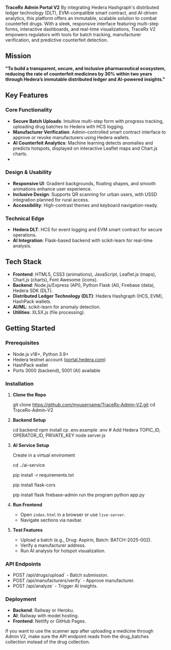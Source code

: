 **TraceRx Admin Portal V2** By integrating Hedera Hashgraph's distributed ledger technology (DLT), EVM-compatible smart contract, and AI-driven analytics, this platform offers an immutable, scalable solution to combat counterfeit drugs. With a sleek, responsive interface featuring multi-step forms, interactive dashboards, and real-time visualizations, TraceRx V2 empowers regulators with tools for batch tracking, manufacturer verification, and predictive counterfeit detection.

## Mission
**"To build a transparent, secure, and inclusive pharmaceutical ecosystem, reducing the rate of counterfeit medicines by 30% within two years through Hedera’s immutable distributed ledger and AI-powered insights."**

##  Key Features

### Core Functionality
- **Secure Batch Uploads**: Intuitive multi-step form with progress tracking, uploading drug batches to Hedera with HCS logging.
- **Manufacturer Verification**: Admin-controlled smart contract interface to approve or revoke manufacturers using Hedera wallets.
- **AI Counterfeit Analytics**: Machine learning detects anomalies and predicts hotspots, displayed on interactive Leaflet maps and Chart.js charts.
- 
### Design & Usability
- **Responsive UI**: Gradient backgrounds, floating shapes, and smooth animations enhance user experience.
- **Inclusive Design**: Supports QR scanning for urban users, with USSD integration planned for rural access.
- **Accessibility**: High-contrast themes and keyboard navigation-ready.

### Technical Edge
- **Hedera DLT**: HCS for event logging and EVM smart contract for secure operations.
- **AI Integration**: Flask-based backend with scikit-learn for real-time analysis.

##  Tech Stack

- **Frontend**: HTML5, CSS3 (animations), JavaScript, Leaflet.js (maps), Chart.js (charts), Font Awesome (icons).
- **Backend**: Node.js/Express (API), Python Flask (AI), Firebase (data), Hedera SDK (DLT).
- **Distributed Ledger Technology (DLT)**: Hedera Hashgraph (HCS, EVM), HashPack wallets.
- **AI/ML**: scikit-learn for anomaly detection.
- **Utilities**: XLSX.js (file processing).

##  Getting Started

### Prerequisites
- Node.js v18+, Python 3.9+
- Hedera testnet account ([portal.hedera.com](https://portal.hedera.com))
- HashPack wallet
- Ports 3000 (backend), 5001 (AI) available

### Installation

1. **Clone the Repo**

   git clone https://github.com/myusername/TraceRx-Admin-V2.git
   cd TraceRx-Admin-V2
   

2. **Backend Setup**
   
   cd backend
   npm install
   cp .env.example .env  # Add Hedera TOPIC_ID, OPERATOR_ID, PRIVATE_KEY
   node server.js
   

3. **AI Service Setup**
   
   Create in a virtual enviroment
   
   cd ../ai-service
   
   pip install -r requirements.txt
   
   pip install flask-cors
   
   pip install flask firebase-admin
   run the program
   python app.py
   

4. **Run Frontend**
   - Open `index.html` in a browser or use `live-server`.
   - Navigate sections via navbar.

5. **Test Features**
   - Upload a batch (e.g., Drug: Aspirin, Batch: BATCH-2025-002).
   - Verify a manufacturer address.
   - Run AI analysis for hotspot visualization.

### API Endpoints
- POST /api/drugs/upload` - Batch submission.
- POST /api/manufacturers/verify` - Approve manufacturer.
- POST /api/analyze` - Trigger AI insights.

### Deployment
- **Backend**: Railway or Heroku.
- **AI**: Railway with model hosting.
- **Frontend**: Netlify or GitHub Pages.

If you want to use the scanner app after uploading a medicine through Admin V2, make sure the API endpoint reads from the drug_batches collection instead of the drug collection.
